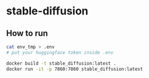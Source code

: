 # stable-diffusion

## How to run
```bash
cat env_tmp > .env
# put your huggingface token inside .env

docker build -t stable_diffusion:latest .
docker run -it -p 7860:7860 stable_diffusion:latest
```
